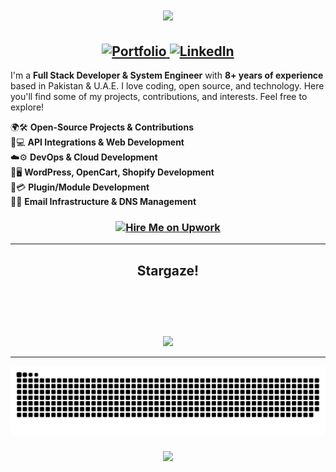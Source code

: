 <h1 align="center">
<img src="https://readme-typing-svg.herokuapp.com?font=Montserrat&weight=700&size=22&duration=3000&pause=1000&color=FED257&center=true&vCenter=true&width=435&lines=Hi,+I'm+Mohsin!;Welcome+to+My+WebSmith+Lore!"/>
</h1>

<h2 align="center">
  <a href="https://mohsin.one">
    <img src="https://img.shields.io/badge/Portfolio-FED257?style=for-the-badge" alt="Portfolio" />
  </a>
  <a href="https://www.linkedin.com/in/mohsinamerriaz">
    <img src="https://img.shields.io/badge/LinkedIn-0077B5?style=for-the-badge&logo=linkedin" alt="LinkedIn" />
  </a>
</h2>

I'm a **Full Stack Developer & System Engineer** with **8+ years of experience** based in Pakistan & U.A.E. I love coding, open source, and technology. Here you'll find some of my projects, contributions, and interests. Feel free to explore!

🌍🛠️ **Open-Source Projects & Contributions**<br>
🔗💻 **API Integrations & Web Development**<br>
☁️⚙️ **DevOps & Cloud Development**<br>
🛒🖥️ **WordPress, OpenCart, Shopify Development**<br>
🧩💳 **Plugin/Module Development**<br>
📧🌐 **Email Infrastructure & DNS Management**

<h3 align="center">
  <a href="https://www.upwork.com/freelancers/mohsinamerriaz">
    <img src="https://img.shields.io/badge/Hire%20Me%20on%20Upwork-1F6A4E?style=for-the-badge&logo=upwork" alt="Hire Me on Upwork" />
  </a>
</h3>

---

<h2 align="center">Stargaze!</h2>
<br>
<p align="center">
  <div style="background: url('https://komarev.com/ghpvc/?username=mohsinamerriaz&color=FED257&style=flat-square&label=Profile+Views&abbreviated=true') no-repeat center center; background-size: contain; width: 250px; height: 30px;">
  </div>
</p>
<div align="center">
  <img width="390" src="https://github-readme-stats-salesp07.vercel.app/api?username=mohsinamerriaz&count_private=true&show_icons=true&theme=react&rank_icon=github&border_radius=10"/>
  <br/>
</div>

---

![snake gif](https://raw.githubusercontent.com/Platane/snk/output/github-contribution-grid-snake.svg)

<h3 align="center">
<img src="https://readme-typing-svg.herokuapp.com?font=Montserrat&weight=700&size=22&duration=3000&pause=1000&color=FED257&center=true&vCenter=true&width=435&lines=%F0%9F%9A%80+Always+learning+%26+building!;Get+in+Touch+with+me+on+LinkedIn!"/>
</h3>